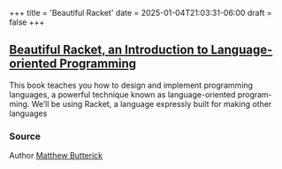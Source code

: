 +++
title = 'Beautiful Racket'
date = 2025-01-04T21:03:31-06:00
draft = false
+++

## [Beautiful Racket, an Introduction to Language-oriented Programming](https://beautifulracket.com/)

This book teaches you how to design and imple­ment program­ming languages, a powerful tech­nique known as language-oriented program­ming. We’ll be using Racket, a language expressly built for making other languages

### Source

Author [Matthew Butterick](https://matthewbutterick.com/)